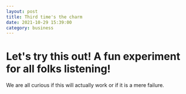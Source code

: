 ```yaml
---
layout: post
title: Third time's the charm
date: 2021-10-29 15:39:00
category: business
---
```



# Let's try this out! A fun experiment for all folks listening!

We are all curious if this will actually work or if it is a mere failure.
